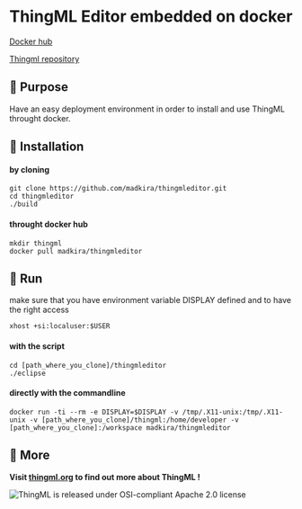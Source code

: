 # ThingML Editor embedded on docker

[Docker hub](https://hub.docker.com/r/madkira/thingmleditor/)


[Thingml repository](https://github.com/TelluIoT/ThingML)

## &#x1F537; Purpose

Have an easy deployment environment in order to install and use ThingML throught docker.

## &#x1F537; Installation
#### by cloning
```
git clone https://github.com/madkira/thingmleditor.git
cd thingmleditor
./build
```
#### throught docker hub
```
mkdir thingml
docker pull madkira/thingmleditor
```

## &#x1F537; Run
make sure that you have environment variable DISPLAY defined and to have the right access
```
xhost +si:localuser:$USER
```
#### with the script
```
cd [path_where_you_clone]/thingmleditor
./eclipse
```
#### directly with the commandline
```
docker run -ti --rm -e DISPLAY=$DISPLAY -v /tmp/.X11-unix:/tmp/.X11-unix -v [path_where_you_clone]/thingml:/home/developer -v [path_where_you_clone]:/workspace madkira/thingmleditor
```

## &#x1F537; More

**Visit [thingml.org](http://www.thingml.org) to find out more about ThingML !**


![ThingML is released under OSI-compliant Apache 2.0 license](https://opensource.org/files/osi_keyhole_100X100_90ppi.png "ThingML is released under OSI-compliant Apache 2.0 license")
